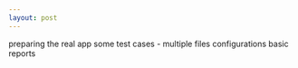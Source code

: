 ```yaml
---
layout: post
---
```

preparing the real app
some test cases - multiple files
configurations
basic reports